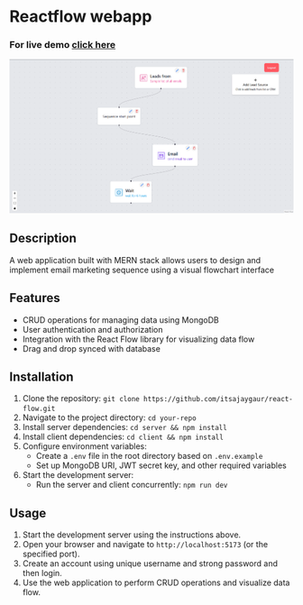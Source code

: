 # Reactflow webapp

### For live demo [click here](https://thereactflow.vercel.app/register)
![App Screenshot](screenshot.png)

## Description

A web application built with MERN stack allows users to design and implement email marketing sequence using a visual flowchart interface

## Features

- CRUD operations for managing data using MongoDB
- User authentication and authorization
- Integration with the React Flow library for visualizing data flow
- Drag and drop synced with database

## Installation

1. Clone the repository: `git clone https://github.com/itsajaygaur/react-flow.git`
2. Navigate to the project directory: `cd your-repo`
3. Install server dependencies: `cd server && npm install`
4. Install client dependencies: `cd client && npm install`
5. Configure environment variables:
   - Create a `.env` file in the root directory based on `.env.example`
   - Set up MongoDB URI, JWT secret key, and other required variables
6. Start the development server:
   - Run the server and client concurrently: `npm run dev`

## Usage

1. Start the development server using the instructions above.
2. Open your browser and navigate to `http://localhost:5173` (or the specified port).
3. Create an account using unique username and strong password and then login.
4. Use the web application to perform CRUD operations and visualize data flow.

